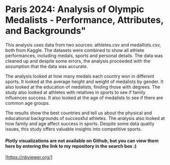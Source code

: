 <h1>Paris 2024: Analysis of Olympic Medalists - Performance, Attributes, and Backgrounds"</h1>

This analysis uses data from two sources: athletes.csv and medallists.csv, both from Kaggle. The datasets were combined to show all athlete performances, including medals, sports and personal details. The data was cleaned up and despite some errors, the analysis proceeded with the assumption that the data was accurate.

The analysis looked at how many medals each country won in different sports. It looked at the average height and weight of medalists by gender. It also looked at the education of medalists, finding those with degrees. The study also looked at athletes with relatives in sports to see if family influences success. It also looked at the age of medalists to see if there are common age groups.

The results show the best countries and tell us about the physical and educational backgrounds of successful athletes. The analysis also looked at how family and age affect success in sports. Despite some data quality issues, this study offers valuable insights into competitive sports.


<h4>Plotly visualizations are not available on Github, but you can view them here by entering the link to my repository in the search box :) </h4>

[https://nbviewer.org/]
